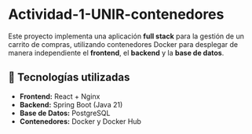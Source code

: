# Actividad-1-UNIR-contenedores
Este proyecto implementa una aplicación **full stack** para la gestión de un carrito de compras, utilizando contenedores Docker para desplegar de manera independiente el **frontend**, el **backend** y la **base de datos**.

## 📌 Tecnologías utilizadas
- **Frontend:** React + Nginx  
- **Backend:** Spring Boot (Java 21)  
- **Base de Datos:** PostgreSQL  
- **Contenedores:** Docker y Docker Hub  
